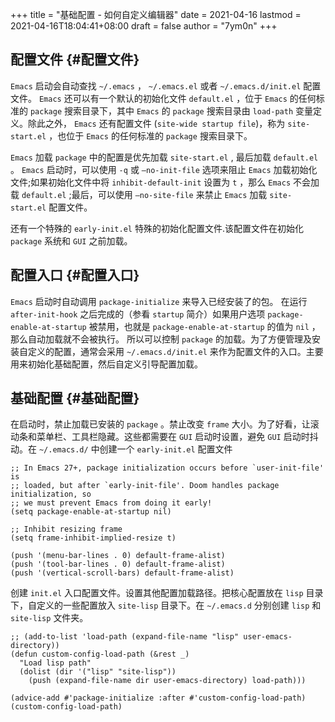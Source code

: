 +++
title = "基础配置 - 如何自定义编辑器"
date = 2021-04-16
lastmod = 2021-04-16T18:04:41+08:00
draft = false
author = "7ym0n"
+++

## 配置文件 {#配置文件}

`Emacs` 启动会自动查找 `~/.emacs` ， `~/.emacs.el` 或者 `~/.emacs.d/init.el` 配置文件。 `Emacs` 还可以有一个默认的初始化文件
`default.el` ，位于 `Emacs` 的任何标准的 `package` 搜索目录下，其中 `Emacs` 的 `package` 搜索目录由 `load-path` 变量定义。除此之外，
`Emacs` 还有配置文件 (`site-wide startup file`)，称为 `site-start.el` ，也位于 `Emacs` 的任何标准的 `package` 搜索目录下。

`Emacs` 加载 `package` 中的配置是优先加载 `site-start.el` , 最后加载 `default.el` 。 `Emacs` 启动时，可以使用 `-q` 或 `–no-init-file`
选项来阻止 `Emacs` 加载初始化文件;如果初始化文件中将 `inhibit-default-init` 设置为 `t` ，那么 `Emacs` 不会加载 `default.el` ;最后，可以使用 `–no-site-file` 来禁止 `Emacs` 加载 `site-start.el` 配置文件。

还有一个特殊的 `early-init.el` 特殊的初始化配置文件.该配置文件在初始化 `package` 系统和 `GUI` 之前加载。


## 配置入口 {#配置入口}

`Emacs` 启动时自动调用 `package-initialize` 来导入已经安装了的包。 在运行 `after-init-hook` 之后完成的（参看 `startup` 简介）如果用户选项 `package-enable-at-startup` 被禁用，也就是 `package-enable-at-startup` 的值为 `nil` ，那么自动加载就不会被执行。 所以可以控制 `package` 的加载。为了方便管理及安装自定义的配置，通常会采用 `~/.emacs.d/init.el` 来作为配置文件的入口。主要用来初始化基础配置，然后自定义引导配置加载。


## 基础配置 {#基础配置}

在启动时，禁止加载已安装的 `package` 。禁止改变 `frame` 大小。为了好看，让滚动条和菜单栏、工具栏隐藏。这些都需要在 `GUI` 启动时设置，避免 `GUI` 启动时抖动。在 `~/.emacs.d/` 中创建一个 `early-init.el` 配置文件

```emacs-lisp
;; In Emacs 27+, package initialization occurs before `user-init-file' is
;; loaded, but after `early-init-file'. Doom handles package initialization, so
;; we must prevent Emacs from doing it early!
(setq package-enable-at-startup nil)

;; Inhibit resizing frame
(setq frame-inhibit-implied-resize t)

(push '(menu-bar-lines . 0) default-frame-alist)
(push '(tool-bar-lines . 0) default-frame-alist)
(push '(vertical-scroll-bars) default-frame-alist)
```

创建 `init.el` 入口配置文件。设置其他配置加载路径。把核心配置放在 `lisp` 目录下，自定义的一些配置放入 `site-lisp` 目录下。在
`~/.emacs.d` 分别创建 `lisp` 和 `site-lisp` 文件夹。

```emacs-lisp
;; (add-to-list 'load-path (expand-file-name "lisp" user-emacs-directory))
(defun custom-config-load-path (&rest _)
  "Load lisp path"
  (dolist (dir '("lisp" "site-lisp"))
    (push (expand-file-name dir user-emacs-directory) load-path)))

(advice-add #'package-initialize :after #'custom-config-load-path)
(custom-config-load-path)
```
